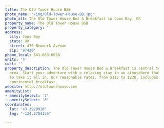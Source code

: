 ```yaml
---
title: The Old Tower House B&B
photo_name: "/img/Old-Tower-House-BB.jpg"
photo_alt: The Old Tower House Bed & Breakfast in Coos Bay, OR
property_name: The Old Tower House B&B
property_category: ''
address:
  city: Coos Bay
  state: OR
  street: 476 Newmark Avenue
  zip: '97420'
phone_local: 541-888-6058
units: '4'
cost: ''
property_description: The Old Tower House Bed & Breakfast is central to Oregon's bay
  area. Start your adventure with a relaxing stay in an atmosphere that allows you
  to take it all in. Our reasonable rates, from $115 to $220, includes free wifi and
  continental breakfast.
website: http://oldtowerhouse.com
amenityList:
- amenitySelect: '2'
- amenitySelect: '6'
coordinates:
  lat: '43.3929918'
  lng: "-124.2784156"

---
```

